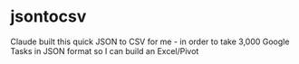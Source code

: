 # jsontocsv
Claude built this quick JSON to CSV for me - in order to take 3,000 Google Tasks in JSON format so I can build an Excel/Pivot
